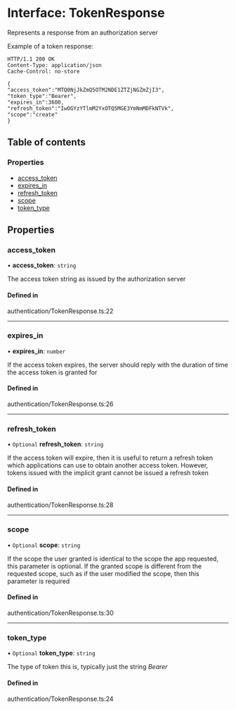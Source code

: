 # Interface: TokenResponse

Represents a response from an authorization server

Example of a token response:
```
HTTP/1.1 200 OK
Content-Type: application/json
Cache-Control: no-store

{
"access_token":"MTQ0NjJkZmQ5OTM2NDE1ZTZjNGZmZjI3",
"token_type":"Bearer",
"expires_in":3600,
"refresh_token":"IwOGYzYTlmM2YxOTQ5MGE3YmNmMDFkNTVk",
"scope":"create"
}
```

## Table of contents

### Properties

- [access\_token](../wiki/TokenResponse#access_token)
- [expires\_in](../wiki/TokenResponse#expires_in)
- [refresh\_token](../wiki/TokenResponse#refresh_token)
- [scope](../wiki/TokenResponse#scope)
- [token\_type](../wiki/TokenResponse#token_type)

## Properties

### access\_token

• **access\_token**: `string`

The access token string as issued by the authorization server

#### Defined in

authentication/TokenResponse.ts:22

___

### expires\_in

• **expires\_in**: `number`

If the access token expires, the server should reply with the duration of time the access token is granted for

#### Defined in

authentication/TokenResponse.ts:26

___

### refresh\_token

• `Optional` **refresh\_token**: `string`

If the access token will expire, then it is useful to return a refresh token which applications can use to obtain another access token. However, tokens issued with the implicit grant cannot be issued a refresh token

#### Defined in

authentication/TokenResponse.ts:28

___

### scope

• `Optional` **scope**: `string`

If the scope the user granted is identical to the scope the app requested, this parameter is optional. If the granted scope is different from the requested scope, such as if the user modified the scope, then this parameter is required

#### Defined in

authentication/TokenResponse.ts:30

___

### token\_type

• `Optional` **token\_type**: `string`

The type of token this is, typically just the string *Bearer*

#### Defined in

authentication/TokenResponse.ts:24
